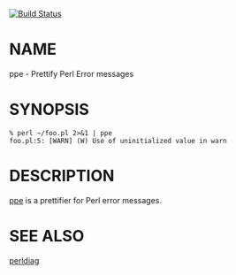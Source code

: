 [![Build Status](https://travis-ci.org/kfly8/App-PPE.svg?branch=master)](https://travis-ci.org/kfly8/App-PPE)
# NAME

ppe - Prettify Perl Error messages

# SYNOPSIS

    % perl ~/foo.pl 2>&1 | ppe
    foo.pl:5: [WARN] (W) Use of uninitialized value in warn

# DESCRIPTION

[ppe](https://metacpan.org/pod/ppe) is a prettifier for Perl error messages.

# SEE ALSO

[perldiag](https://metacpan.org/pod/perldiag)

